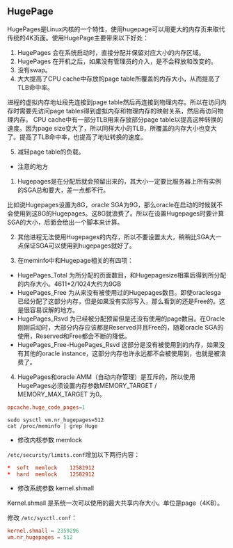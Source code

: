 
## HugePage

HugePages是Linux内核的一个特性，使用hugepage可以用更大的内存页来取代传统的4K页面。使用HugePage主要带来以下好处：

1. HugePages 会在系统启动时，直接分配并保留对应大小的内存区域。
2. HugePages 在开机之后，如果没有管理员的介入，是不会释放和改变的。
3. 没有swap。
4. 大大提高了CPU cache中存放的page table所覆盖的内存大小，从而提高了TLB命中率。

进程的虚拟内存地址段先连接到page table然后再连接到物理内存。所以在访问内存时需要先访问page tables得到虚拟内存和物理内存的映射关系，然后再访问物理内存。
CPU cache中有一部分TLB用来存放部分page table以提高这种转换的速度。因为page size变大了，所以同样大小的TLB，所覆盖的内存大小也变大了。提高了TLB命中率，也提高了地址转换的速度。

5. 减轻page table的负载。

* 注意的地方

1. Hugepages是在分配后就会预留出来的，其大小一定要比服务器上所有实例的SGA总和要大，差一点都不行。

比如说Hugepages设置为8G，oracle SGA为9G，那么oracle在启动的时候就不会使用到这8G的Hugepages。这8G就浪费了。所以在设置Hugepages时要计算SGA的大小，后面会给出一个脚本来计算。

2. 其他进程无法使用Hugepages的内存，所以不要设置太大，稍稍比SGA大一点保证SGA可以使用到hugepages就好了。

3. 在meminfo中和Hugepage相关的有四项：

- HugePages_Total
为所分配的页面数目，和Hugepagesize相乘后得到所分配的内存大小。4611*2/1024大约为9GB
- HugePages_Free
为从来没有被使用过的Hugepages数目。即使oraclesga已经分配了这部分内存，但是如果没有实际写入，那么看到的还是Free的。这是很容易误解的地方。
- HugePages_Rsvd
为已经被分配预留但是还没有使用的page数目。在Oracle刚刚启动时，大部分内存应该都是Reserved并且Free的，随着oracle SGA的使用，Reserved和Free都会不断的降低。
- HugePages_Free-HugePages_Rsvd
这部分是没有被使用到的内存，如果没有其他的oracle instance，这部分内存也许永远都不会被使用到，也就是被浪费了。

4. HugePages和oracle AMM（自动内存管理）是互斥的，所以使用HugePages必须设置内存参数MEMORY_TARGET / MEMORY_MAX_TARGET 为0。

```conf
opcache.huge_code_pages=1
```

```shell
sudo sysctl vm.nr_hugepages=512
cat /proc/meminfo | grep Huge
```

* 修改内核参数 memlock

`/etc/security/limits.conf`增加以下两行内容：
```conf
*  soft  memlock    12582912
*  hard  memlock    12582912
```

* 修改系统参数 kernel.shmall

Kernel.shmall 是系统一次可以使用的最大共享内存大小。单位是page（4KB）。

修改 `/etc/sysctl.conf`：
```conf
kernel.shmall = 2359296
vm.nr_hugepages = 512
```